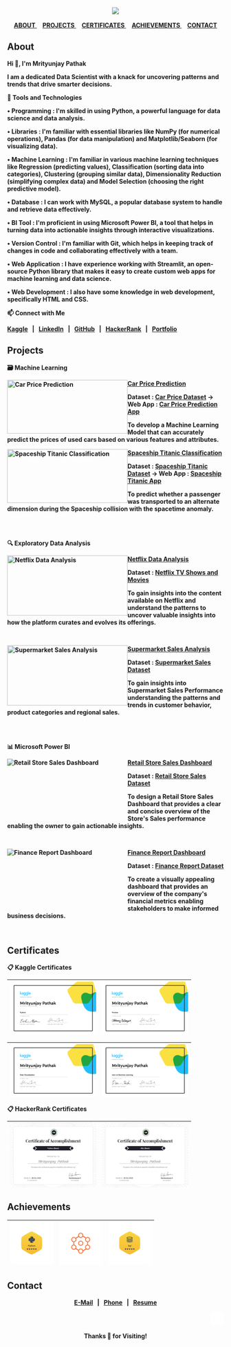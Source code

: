 <strong>

<br>

<div align="center">
 
<a href="https://github.com/TheMrityunjayPathak"><img src="https://github.com/user-attachments/assets/f77c7b19-1375-4bff-95e9-9e9d1482fecf"></a>

</div>

<div align="center">

<a href="#about">
ABOUT
</a>&nbsp;&nbsp;&nbsp;
<a href="#projects">
PROJECTS
</a>&nbsp;&nbsp;&nbsp;
<a href="#certificates">
CERTIFICATES
</a>&nbsp;&nbsp;&nbsp;
<a href="#achievements">
ACHIEVEMENTS
</a>&nbsp;&nbsp;&nbsp;
<a href="#contact">
CONTACT
</a>

</div>

## About

<div>

<p>Hi 👋, I'm Mrityunjay Pathak
 
I am a dedicated Data Scientist with a knack for uncovering patterns and trends that drive smarter decisions.

🎯 Tools and Technologies

• Programming : I'm skilled in using Python, a powerful language for data science and data analysis.

• Libraries : I'm familiar with essential libraries like NumPy (for numerical operations), Pandas (for data manipulation) and Matplotlib/Seaborn (for visualizing data).

• Machine Learning : I'm familiar in various machine learning techniques like Regression (predicting values), Classification (sorting data into categories), Clustering (grouping similar data), Dimensionality Reduction (simplifying complex data) and Model Selection (choosing the right predictive model).

• Database : I can work with MySQL, a popular database system to handle and retrieve data effectively.

• BI Tool : I'm proficient in using Microsoft Power BI, a tool that helps in turning data into actionable insights through interactive visualizations.

• Version Control : I'm familiar with Git, which helps in keeping track of changes in code and collaborating effectively with a team.

• Web Application : I have experience working with Streamlit, an open-source Python library that makes it easy to create custom web apps for machine learning and data science.

• Web Development : I also have some knowledge in web development, specifically HTML and CSS.

📫 Connect with Me

[Kaggle](https://www.kaggle.com/themrityunjaypathak)&nbsp;&nbsp; | &nbsp;&nbsp;[LinkedIn](https://www.linkedin.com/in/themrityunjaypathak)&nbsp;&nbsp; | &nbsp;&nbsp;[GitHub](https://github.com/TheMrityunjayPathak)&nbsp;&nbsp; | &nbsp;&nbsp;[HackerRank](https://www.hackerrank.com/mrityunjaypathak)&nbsp;&nbsp; | &nbsp;&nbsp;[Portfolio](https://themrityunjaypathak.github.io/)

</p>

</div>

## Projects

<div><p><strong>🗃️ Machine Learning</strong></p>

<div align="left">
<a href="https://www.kaggle.com/discussions/general/483415" title="Car Price Prediction"><img src="https://github.com/user-attachments/assets/574c4976-ad39-4468-802b-740158d6c3bd" width="280px" height="125px" align="left" title="Car Price Prediction"/></a>
<a href="https://github.com/TheMrityunjayPathak/CarPricePrediction"><strong>Car Price Prediction</strong></a>

<strong>Dataset : [Car Price Dataset](https://www.kaggle.com/datasets/themrityunjaypathak/honda-car-selling) → Web App : [Car Price Prediction App](https://car-price-prediction-using-lr.streamlit.app/)</strong>

To develop a Machine Learning Model that can accurately predict the prices of used cars based on various features and attributes.</div>

<div align="left">
<a href="https://www.kaggle.com/discussions/accomplishments/485358" title="Spaceship Titanic Classification"><img src="https://github.com/user-attachments/assets/697f9a37-f1a3-458c-9c2a-e9132449d93a" width="280px" height="125px" align="left" title="Spaceship Titanic Classification"/></a>
<a href="https://github.com/TheMrityunjayPathak/SpaceshipTitanicClassification"><strong>Spaceship Titanic Classification</strong></a>
 
<strong>Dataset : [Spaceship Titanic Dataset](https://www.kaggle.com/competitions/spaceship-titanic/data?select=train.csv) → Web App : [Spaceship Titanic App](https://spaceship-titanic-classification.streamlit.app/)</strong>

To predict whether a passenger was transported to an alternate dimension during the Spaceship collision with the spacetime anomaly.</div>

</div>
<br><br>
<div><p><strong>🔍 Exploratory Data Analysis</strong></p>
 
<div align="left">
<a href="https://www.kaggle.com/code/themrityunjaypathak/netflix-data-analysis" title="Netflix Data Analysis"><img src="https://github.com/user-attachments/assets/c2c783aa-9741-4cb9-8aab-988fd4230016" width="280px" height="140px" align="left" title="Netflix Data Analysis"/></a>
<a href="https://github.com/TheMrityunjayPathak/Netflix-Data-Analysis"><strong>Netflix Data Analysis</strong></a>
 
<strong>Dataset : [Netflix TV Shows and Movies](https://www.kaggle.com/datasets/shivamb/netflix-shows)</strong>

To gain insights into the content available on Netflix and understand the patterns to uncover valuable insights into how the platform curates and evolves its offerings.</div>
<br>
<div align="left">
<a href="https://www.kaggle.com/code/themrityunjaypathak/supermarket-sales-analysis" title="Supermarket Sales Analysis"><img src="https://github.com/user-attachments/assets/c2c783aa-9741-4cb9-8aab-988fd4230016" width="280px" height="140px" align="left" title="Supermarket Sales Analysis"/></a>
<a href="https://github.com/TheMrityunjayPathak/SuperMarketSalesAnalysis"><strong>Supermarket Sales Analysis</strong></a>
 
<strong>Dataset : [Supermarket Sales Dataset](https://www.kaggle.com/datasets/mohamedharris/supermart-grocery-sales-retail-analytics-dataset)</strong>

To gain insights into Supermarket Sales Performance understanding the patterns and trends in customer behavior, product categories and regional sales.</div>
</div>
<br><br>
<div><p><strong>📊 Microsoft Power BI</strong></p>

<div align="left">
<a href="https://www.kaggle.com/discussions/general/417585" title="Retail Store Sales Dashboard"><img src="https://github.com/user-attachments/assets/c2c783aa-9741-4cb9-8aab-988fd4230016" alt="Retail Store Sales Dashboard" width="280px" height="140px" align="left" title="Retail Store Sales Dashboard"/></a>
<a href="https://github.com/TheMrityunjayPathak/RetailStoreSalesDashboard"><strong>Retail Store Sales Dashboard</strong></a>
 
<strong>Dataset : [Retail Store Sales Dataset](https://github.com/TheMrityunjayPathak/RetailStoreSalesDashboard/tree/main/Dataset)</strong>

To design a Retail Store Sales Dashboard that provides a clear and concise overview of the Store's Sales performance enabling the owner to gain actionable insights.</div>
<br>
<div align="left">
<a href="https://www.kaggle.com/discussions/general/402148" title="Finance Report Dashboard"><img src="https://github.com/user-attachments/assets/4b16ad9c-130d-4142-8d0e-b80ad3b8b4b7" alt="Finance Report Dashboard" width="280px" height="140px" align="left" title="Finance Report Dashboard"/></a>
<a href="https://github.com/TheMrityunjayPathak/FinanceReportDashboard"><strong>Finance Report Dashboard</strong></a>

<strong>Dataset : [Finance Report Dataset](https://github.com/TheMrityunjayPathak/FinanceReportDashboard/blob/main/financial_data.csv)</strong>

To create a visually appealing dashboard that provides an overview of the company's financial metrics enabling stakeholders to make informed business decisions.
</div>
<br>

## Certificates

<div>

📋 Kaggle Certificates

| <a href="https://www.kaggle.com/learn/certification/themrityunjaypathak/python" title="Python"><img src="https://github.com/TheMrityunjayPathak/TheMrityunjayPathak/blob/main/python-certificate.png" width="200px" align="center"/></a> | <a href="https://www.kaggle.com/learn/certification/themrityunjaypathak/pandas" title="Pandas"><img src="https://github.com/TheMrityunjayPathak/TheMrityunjayPathak/blob/main/pandas-certificate.png" width="200px" align="center"/></a> |
| :---: | :---: |

| <a href="https://www.kaggle.com/learn/certification/themrityunjaypathak/data-visualization" title="Data Visualization"><img src="https://github.com/TheMrityunjayPathak/TheMrityunjayPathak/blob/main/data-visualization.png" width="200px" align="center"/> | <a href="https://www.kaggle.com/learn/certification/themrityunjaypathak/intro-to-machine-learning" title="Intro to Machine Learning"><img src="https://github.com/TheMrityunjayPathak/TheMrityunjayPathak/blob/main/ml-certificate.png" width="200px" align="center"/></a> |
| :---: | :---: |

📋 HackerRank Certificates

| <a href="https://www.hackerrank.com/certificates/e41a7578cc82" title="HackerRank Python (Basic)"><img src="https://github.com/TheMrityunjayPathak/TheMrityunjayPathak/blob/main/python-hackerrank.png" width="200px" align="center"/></a> | <a href="https://www.hackerrank.com/certificates/09ec62ca442f" title="HackerRank SQL (Basic)"><img src="https://github.com/TheMrityunjayPathak/TheMrityunjayPathak/blob/main/sql-hackerrank.png" width="200px" align="center"/></a> |
| :---: | :---: |

</div>

## Achievements

<div align="center">

| <a href="https://www.hackerrank.com/mrityunjaypathak" title="5 ⭐ Python HackerRank"><img src="https://github.com/TheMrityunjayPathak/TheMrityunjayPathak/blob/main/hacker-python.png" width="100px"></a> | <a href="https://www.kaggle.com/themrityunjaypathak" title="Kaggle Master"><img src="https://github.com/TheMrityunjayPathak/TheMrityunjayPathak/blob/main/master-kaggle.png" width="100px"></a> | <a href="https://www.hackerrank.com/mrityunjaypathak" title="5 ⭐ SQL HackerRank"><img src="https://github.com/TheMrityunjayPathak/TheMrityunjayPathak/blob/main/hacker-sql.png" width="100px"></a> |
| :---: | :---: | :---: |

</div>

## Contact

<div align="center">

[E-Mail](mailto:themrityunjaypathak@gmail.com)&nbsp;&nbsp; | &nbsp;&nbsp;[Phone](https://wa.me/919336158993)&nbsp;&nbsp; | &nbsp;&nbsp;[Resume](https://drive.google.com/file/d/17UqgmzxJmSUYdsw1V0pSXpTmsc7qhSuO/view?usp=sharing)

</div>

<div align="right">
 
<a href="#" title="Scroll To Top"><img src="https://github.com/TheMrityunjayPathak/TheMrityunjayPathak/blob/main/arrow.png" width="30px"></a>

</div>

<div align="center">

<p>Thanks 👏 for Visiting!</p>

</div>

</strong>
